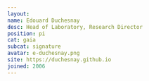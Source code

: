```yaml
---
layout:
name: Edouard Duchesnay
desc: Head of Laboratory, Research Director
position: pi
cat: gaia
subcat: signature
avatar: e-duchesnay.png
site: https://duchesnay.github.io
joined: 2006
---
```

